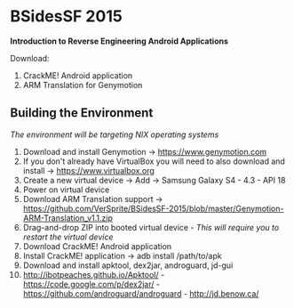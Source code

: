 # BSidesSF 2015 
**Introduction to Reverse Engineering Android Applications**

Download: 

  1. CrackME! Android application
  2. ARM Translation for Genymotion

Building the Environment
------------------------

*The environment will be targeting NIX operating systems*

1. Download and install Genymotion -> https://www.genymotion.com
2. If you don't already have VirtualBox you will need to also download and install -> https://www.virtualbox.org
3. Create a new virtual device -> Add -> Samsung Galaxy S4 - 4.3 - API 18
4. Power on virtual device
5. Download ARM Translation support -> https://github.com/VerSprite/BSidesSF-2015/blob/master/Genymotion-ARM-Translation_v1.1.zip
6. Drag-and-drop ZIP into booted virtual device - *This will require you to restart the virtual device*
7. Download CrackME! Android application
8. Install CrackME! application -> adb install /path/to/apk
9. Download and install apktool, dex2jar, androguard, jd-gui
10. http://ibotpeaches.github.io/Apktool/ - https://code.google.com/p/dex2jar/ - https://github.com/androguard/androguard - http://jd.benow.ca/
